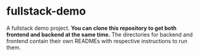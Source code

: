 # fullstack-demo

A fullstack demo project. **You can clone this repository to get both frontend and backend at the same time.** The directories for backend and frontend contain their own READMEs with respective instructions to run them.
